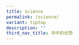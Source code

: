 ```yaml
---
title: science
permalink: /science/
variant: tiptap
description: ""
third_nav_title: 华中的优势
---
```

<p></p>